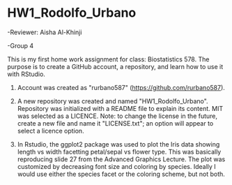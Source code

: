 # HW1_Rodolfo_Urbano

-Reviewer: Aisha Al-Khinji

-Group 4

This is my first home work assignment for class: Biostatistics 578. The purpose is to create a GitHub account, a repository, and learn how to use it with RStudio.

1) Account was created as "rurbano587" (https://github.com/rurbano587).

2) A new repository was created and named "HW1_Rodolfo_Urbano". Repository was initialized with a README file to explain its content. MIT was selected as a LICENCE. Note: to change the license in the future, create a new file and name it "LICENSE.txt"; an option will appear to select a licence option.

3) In Rstudio, the ggplot2 package was used to plot the Iris data showing length vs width facetting petal/sepal vs flower type. This was basically reproducing slide 27 from the Advanced Graphics Lecture. The plot was customized by decreasing font size and coloring by species. Ideally I would use either the species facet or the coloring scheme, but not both.

